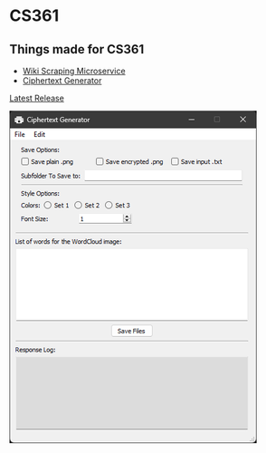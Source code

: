 # CS361
## Things made for CS361
* [Wiki Scraping Microservice](/microservice)
* [Ciphertext Generator](/product)

[Latest Release](https://github.com/RoryMoeller/CS361/releases/latest)

![Screenshot of the latest product release](screenshot.png)